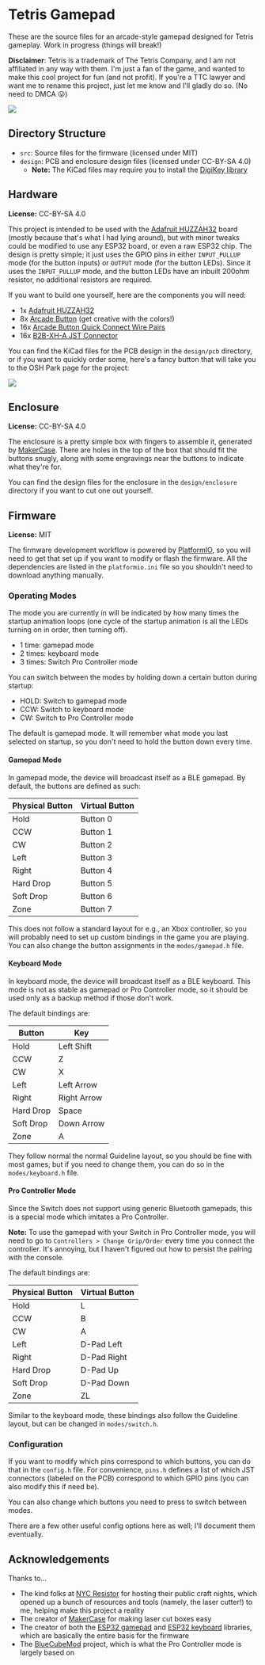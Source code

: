 # Tetris Gamepad

These are the source files for an arcade-style gamepad designed for Tetris gameplay. Work in progress (things will break!)

**Disclaimer**: Tetris is a trademark of The Tetris Company, and I am not affiliated in any way with them. I'm just a fan of the game, and wanted to make this cool project for fun (and not profit). If you're a TTC lawyer and want me to rename this project, just let me know and I'll gladly do so. (No need to DMCA 😛)

![](https://user-images.githubusercontent.com/2646487/156272087-9cd5bf07-1616-46c3-b635-ff411a45a784.png)

## Directory Structure

- `src`: Source files for the firmware (licensed under MIT)
- `design`: PCB and enclosure design files (licensed under CC-BY-SA 4.0)
  - **Note:** The KiCad files may require you to install the [DigiKey library](https://forum.digikey.com/t/importing-the-digi-key-kicad-library-into-kicad-5-0-0/4075)

## Hardware

**License:** CC-BY-SA 4.0

This project is intended to be used with the [Adafruit HUZZAH32](https://www.adafruit.com/product/3405) board (mostly because that's what I had lying around), but with minor tweaks could be modified to use any ESP32 board, or even a raw ESP32 chip. The design is pretty simple; it just uses the GPIO pins in either `INPUT_PULLUP` mode (for the button inputs) or `OUTPUT` mode (for the button LEDs). Since it uses the `INPUT_PULLUP` mode, and the button LEDs have an inbuilt 200ohm resistor, no additional resistors are required.

If you want to build one yourself, here are the components you will need:

- 1x [Adafruit HUZZAH32](https://www.adafruit.com/product/3405)
- 8x [Arcade Button](https://www.adafruit.com/product/3491) (get creative with the colors!)
- 16x [Arcade Button Quick Connect Wire Pairs](https://www.adafruit.com/product/1152)
- 16x [B2B-XH-A JST Connector](https://www.digikey.com/en/products/detail/jst-sales-america-inc/B2B-XH-A-LF-SN/)

You can find the KiCad files for the PCB design in the `design/pcb` directory, or if you want to quickly order some, here's a fancy button that will take you to the OSH Park page for the project:

[![](https://oshpark.com/packs/media/images/badge-5f4e3bf4bf68f72ff88bd92e0089e9cf.png)](https://oshpark.com/shared_projects/54K2110d)

## Enclosure

**License:** CC-BY-SA 4.0

The enclosure is a pretty simple box with fingers to assemble it, generated by [MakerCase](https://en.makercase.com/). There are holes in the top of the box that should fit the buttons snugly, along with some engravings near the buttons to indicate what they're for.

You can find the design files for the enclosure in the `design/enclosure` directory if you want to cut one out yourself.

## Firmware

**License:** MIT

The firmware development workflow is powered by [PlatformIO](https://platformio.org/), so you will need to get that set up if you want to modify or flash the firmware. All the dependencies are listed in the `platformio.ini` file so you shouldn't need to download anything manually.

### Operating Modes

The mode you are currently in will be indicated by how many times the startup animation loops (one cycle of the startup animation is all the LEDs turning on in order, then turning off).

- 1 time: gamepad mode
- 2 times: keyboard mode
- 3 times: Switch Pro Controller mode

You can switch between the modes by holding down a certain button during startup:

- HOLD: Switch to gamepad mode
- CCW: Switch to keyboard mode
- CW: Switch to Pro Controller mode

The default is gamepad mode. It will remember what mode you last selected on startup, so you don't need to hold the button down every time.

#### Gamepad Mode

In gamepad mode, the device will broadcast itself as a BLE gamepad. By default, the buttons are defined as such:

| **Physical Button** | **Virtual Button** |
|---------------------|--------------------|
| Hold                | Button 0           |
| CCW                 | Button 1           |
| CW                  | Button 2           |
| Left                | Button 3           |
| Right               | Button 4           |
| Hard Drop           | Button 5           |
| Soft Drop           | Button 6           |
| Zone                | Button 7           |

This does not follow a standard layout for e.g., an Xbox controller, so you will probably need to set up custom bindings in the game you are playing. You can also change the button assignments in the `modes/gamepad.h` file.

#### Keyboard Mode

In keyboard mode, the device will broadcast itself as a BLE keyboard. This mode is not as stable as gamepad or Pro Controller mode, so it should be used only as a backup method if those don't work.

The default bindings are:

| **Button** | **Key**     |
|------------|-------------|
| Hold       | Left Shift  |
| CCW        | Z           |
| CW         | X           |
| Left       | Left Arrow  |
| Right      | Right Arrow |
| Hard Drop  | Space       |
| Soft Drop  | Down Arrow  |
| Zone       | A           |

They follow normal the normal Guideline layout, so you should be fine with most games, but if you need to change them, you can do so in the `modes/keyboard.h` file.

#### Pro Controller Mode

Since the Switch does not support using generic Bluetooth gamepads, this is a special mode which imitates a Pro Controller.

**Note:** To use the gamepad with your Switch in Pro Controller mode, you will need to go to `Controllers > Change Grip/Order` every time you connect the controller. It's annoying, but I haven't figured out how to persist the pairing with the console.

The default bindings are:

| **Physical Button** | **Virtual Button** |
|---------------------|--------------------|
| Hold                | L                  |
| CCW                 | B                  |
| CW                  | A                  |
| Left                | D-Pad Left         |
| Right               | D-Pad Right        |
| Hard Drop           | D-Pad Up           |
| Soft Drop           | D-Pad Down         |
| Zone                | ZL                 |

Similar to the keyboard mode, these bindings also follow the Guideline layout, but can be changed in `modes/switch.h`.

### Configuration

If you want to modify which pins correspond to which buttons, you can do that in the `config.h` file. For convenience, `pins.h` defines a list of which JST connectors (labeled on the PCB) correspond to which GPIO pins (you can also modify this if need be).

You can also change which buttons you need to press to switch between modes.

There are a few other useful config options here as well; I'll document them eventually.

## Acknowledgements

Thanks to...

- The kind folks at [NYC Resistor](https://www.nycresistor.com/) for hosting their public craft nights, which opened up a bunch of resources and tools (namely, the laser cutter!) to me, helping make this project a reality
- The creator of [MakerCase](https://en.makercase.com/) for making laser cut boxes easy
- The creator of both the [ESP32 gamepad](https://github.com/lemmingDev/ESP32-BLE-Gamepad) and [ESP32 keyboard](https://github.com/T-vK/ESP32-BLE-Keyboard) libraries, which are basically the entire basis for the firmware
- The [BlueCubeMod](https://github.com/NathanReeves/BlueCubeMod) project, which is what the Pro Controller mode is largely based on
